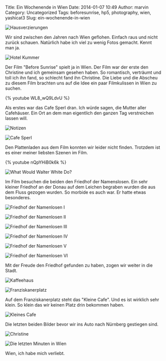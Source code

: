 Title: Ein Wochenende in Wien
Date: 2014-01-07 10:49
Author: marvin
Category: Uncategorized
Tags: beforesunrise, hp5, photography, wien, yashicat3
Slug: ein-wochenende-in-wien

![Hausverzierungen]({static}/images/11685094483_21bc1595d7_b.jpg)

Wir sind zwischen den Jahren nach Wien geflohen. Einfach raus und nicht
zurück schauen. Natürlich habe ich viel zu wenig Fotos gemacht. Kennt
man ja.

![Hotel Kummer]({static}/images/11685121896_62f3816fde_b.jpg)

Der Film "Before Sunrise" spielt ja in Wien. Der Film war der erste den
Christine und ich gemeinsam gesehen haben. So romantisch, verträumt und
toll ich ihn fand, so schlecht fand ihn Christine. Die Liebe und die
Abscheu zu diesem Film brachten uns auf die Idee ein paar Filmkulissen
in Wien zu suchen.

{% youtube WL8_wQ9LdvU %}

Als erstes war das Cafe Sperl dran. Ich würde sagen, die Mutter aller
Cafehäuser. Ein Ort an dem man eigentlich den ganzen Tag verstreichen
lassen will.

![Notizen]({static}/images/11684648523_f0887a7efc_b.jpg)

![Cafe Sperl]({static}/images/11684431955_db97512cc3_b.jpg)

Den Plattenladen aus dem Film konnten wir leider nicht finden. Trotzdem
ist es einer meiner liebsten Szenen im Film.

{% youtube nQpYHiB0k6k %}

![What Would Walter White Do?]({static}/images/11685250466_8d319889f8_b.jpg)

Im Film besuchen die beiden den Friedhof der Namenslosen. Ein sehr
kleiner Friedhof an der Donau auf dem Leichen begraben wurden die aus
dem Fluss gezogen wurden. So morbide es auch war. Er hatte etwas
besonderes.

![Friedhof der Namenlosen I]({static}/images/11684752213_3caf6e527e_b.jpg)

![Friedhof der Namenlosen II]({static}/images/11684783903_cb272b5e1b_b.jpg)

![Friedhof der Namenlosen III]({static}/images/11684849603_da5eb4e65f_b.jpg)

![Friedhof der Namenlosen IV]({static}/images/11684865113_c30a9cb7a6_b.jpg)

![Friedhof der Namenlosen V]({static}/images/11684995054_46e96a9626_b.jpg)

![Friedhof der Namenlosen VI]({static}/images/11684698815_b308a1d16c_b.jpg)

Mit der Freude den Friedhof gefunden zu haben, zogen wir weiter in die
Stadt.

![Kaffeehaus]({static}/images/11685047184_57a3ec1359_b.jpg)

![Franziskanerplatz]({static}/images/11685082174_ab3ef90fcc_b.jpg)

Auf dem Franziskanerplatz steht das "Kleine Cafe". Und es ist wirklich
sehr klein. So klein das wir keinen Platz drin bekommen haben.

![Kleines Cafe]({static}/images/11685189544_804bf3cc80_b.jpg)

Die letzten beiden Bilder bevor wir ins Auto nach Nürnberg gestiegen
sind.

![Christine]({static}/images/11685277164_cfe133cc82_b.jpg)

![Die letzten Minuten in Wien]({static}/images/11685643206_43d958b3b3_b.jpg)

Wien, ich habe mich verliebt.

